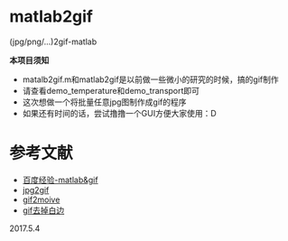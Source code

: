 # matlab2gif
(jpg/png/...)2gif-matlab

**本项目须知**
  - matalb2gif.m和matlab2gif是以前做一些微小的研究的时候，搞的gif制作
  - 请查看demo_temperature和demo_transport即可
  - 这次想做一个将批量任意jpg图制作成gif的程序
  - 如果还有时间的话，尝试撸撸一个GUI方便大家使用：D

  
# 参考文献
- [百度经验-matlab&gif](http://jingyan.baidu.com/article/a378c960a47c24b3282830b7.html)
- [jpg2gif](http://blog.sina.com.cn/s/blog_4d633dc70100nslz.html)
- [gif2moive](http://blog.sina.com.cn/s/blog_4d633dc70100nsmf.html )
- [gif去掉白边](http://blog.csdn.net/jenny1000000/article/details/51188560)

2017.5.4
